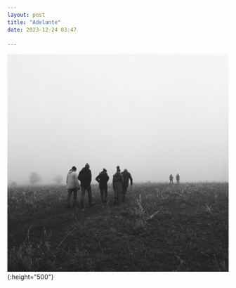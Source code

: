 ```yaml
---
layout: post
title: "Adelante"
date: 2023-12-24 03:47

---
```

![adelante](/images/fragments/adelante.jpg){:height="500"}
